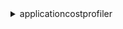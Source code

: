 <details><summary>applicationcostprofiler</summary><blockquote>

- **<details><summary>delete-report-definition</summary><blockquote>**

  * --report-id
  * --cli-input-json
  * --cli-input-yaml
  * --generate-cli-skeleton


- **<details><summary>get-report-definition</summary><blockquote>**

  * --report-id
  * --cli-input-json
  * --cli-input-yaml
  * --generate-cli-skeleton


- **<details><summary>help</summary><blockquote>**

  * 


- **<details><summary>import-application-usage</summary><blockquote>**

  * --source-s3-location
  * --cli-input-json
  * --cli-input-yaml
  * --generate-cli-skeleton


- **<details><summary>list-report-definitions</summary><blockquote>**

  * --cli-input-json
  * --cli-input-yaml
  * --starting-token
  * --page-size
  * --max-items
  * --generate-cli-skeleton


- **<details><summary>put-report-definition</summary><blockquote>**

  * --report-id
  * --report-description
  * --report-frequency
  * --format
  * --destination-s3-location
  * --cli-input-json
  * --cli-input-yaml
  * --generate-cli-skeleton


- **<details><summary>update-report-definition</summary><blockquote>**

  * --report-id
  * --report-description
  * --report-frequency
  * --format
  * --destination-s3-location
  * --cli-input-json
  * --cli-input-yaml
  * --generate-cli-skeleton


</blockquote></details>
</blockquote></details>
</blockquote></details>
</blockquote></details>
</blockquote></details>
</blockquote></details>
</blockquote></details>
</blockquote></details>
